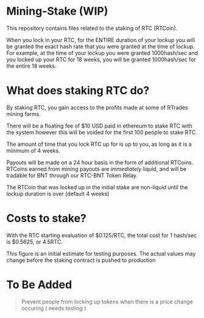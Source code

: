 # Mining-Stake (WIP)

This repository contains files related to the staking of RTC (RTCoin).

When you lock in your RTC, for the ENTIRE duration of your lockup you will be granted the exact hash rate that you were granted at the time of lockup. For example, at the time of your lockup you were granted 1000hash/sec and you locked up your RTC for 18 weeks, you will be granted 1000hash/sec for the entire 18 weeks.

# What does staking RTC do?

By staking RTC, you gain access to the profits made at some of RTrades mining farms.

There will be a floating fee of $10 USD paid in ethereum to stake RTC with the system however this will be voided for the first 100 people to stake RTC.

The amount of time that you lock RTC up for is up to you, as long as it is a minimum of 4 weeks.

Payouts will be made on a 24 hour basis in the form of additional RTCoins. RTCoins earned from mining payouts are *immediately* liquid, and will be tradable for BNT through our RTC-BNT Token Relay.

The RTCoin that was locked up in the initial stake are non-liquid until the lockup duration is over (default 4 weeks)


# Costs to stake?

With the RTC starting evaluation of $0.125/RTC, the total cost for 1 hash/sec is $0.5625, or 4.5RTC.

This figure is an initial estimate for testing purposes. The actual values may change before the staking contract is pushed to production


# To Be Added




> Prevent people from locking up tokens when there is a price change occuring ( needs testing )